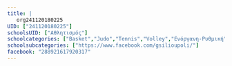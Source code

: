 ```yaml
---
title: |
   org241120180225
UID: ["241120180225"]
schoolsUID: ["Αθλητισμός"]
schoolcategories: ["Basket","Judo","Tennis","Volley","Ενόργανη-Ρυθμική","Κολύμβηση","Ποδόσφαιρο","Πόλο","Στίβος"]
schoolsubcategories: ["https://www.facebook.com/gsilioupoli/"]
facebook: "288921617920317"
---
```


